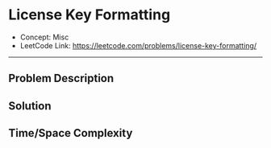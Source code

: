 # License Key Formatting

- Concept: Misc
- LeetCode Link: https://leetcode.com/problems/license-key-formatting/

---

## Problem Description

## Solution

## Time/Space Complexity

